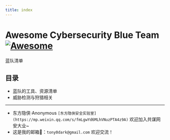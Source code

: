 ```yaml
---
title: index
---
```


# Awesome Cybersecurity Blue Team[![Awesome](https://awesome.re/badge-flat2.svg)](https://awesome.re)

蓝队清单



## 目录

-   蓝队的工具、资源清单
-   威胁检测与狩猎相关


---

-   东方隐侠·Anonymous `[东方隐侠安全实验室](https://mp.weixin.qq.com/s/fmLgwYd6MLhVNuzPTA4z9A)` 欢迎加入共谋网安大业~
-   这是我的邮箱📮：`tony0dark@gmail.com` 欢迎交流！

